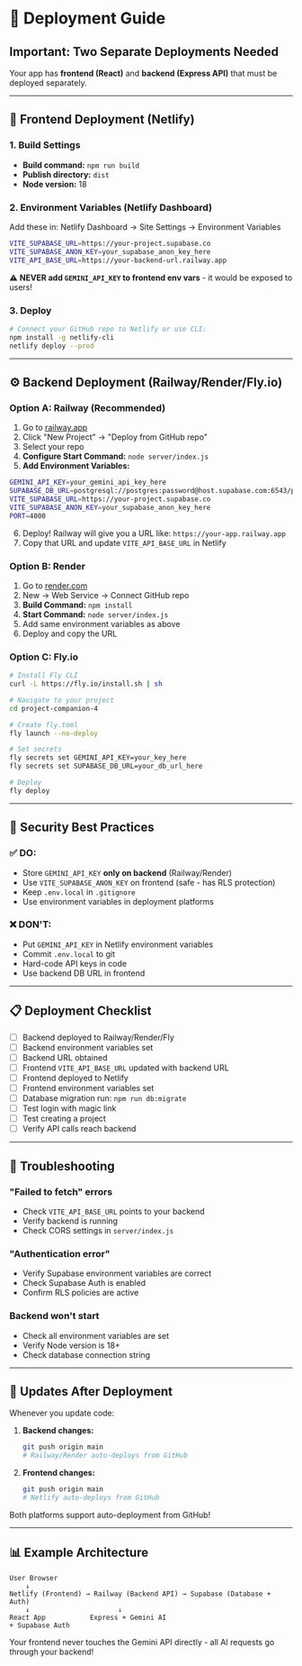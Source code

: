 # 🚀 Deployment Guide

## Important: Two Separate Deployments Needed

Your app has **frontend (React)** and **backend (Express API)** that must be deployed separately.

---

## 🎨 Frontend Deployment (Netlify)

### 1. Build Settings
- **Build command:** `npm run build`
- **Publish directory:** `dist`
- **Node version:** 18

### 2. Environment Variables (Netlify Dashboard)

Add these in: Netlify Dashboard → Site Settings → Environment Variables

```bash
VITE_SUPABASE_URL=https://your-project.supabase.co
VITE_SUPABASE_ANON_KEY=your_supabase_anon_key_here
VITE_API_BASE_URL=https://your-backend-url.railway.app
```

⚠️ **NEVER add `GEMINI_API_KEY` to frontend env vars** - it would be exposed to users!

### 3. Deploy
```bash
# Connect your GitHub repo to Netlify or use CLI:
npm install -g netlify-cli
netlify deploy --prod
```

---

## ⚙️ Backend Deployment (Railway/Render/Fly.io)

### Option A: Railway (Recommended)

1. Go to [railway.app](https://railway.app)
2. Click "New Project" → "Deploy from GitHub repo"
3. Select your repo
4. **Configure Start Command:** `node server/index.js`
5. **Add Environment Variables:**

```bash
GEMINI_API_KEY=your_gemini_api_key_here
SUPABASE_DB_URL=postgresql://postgres:password@host.supabase.com:6543/postgres
VITE_SUPABASE_URL=https://your-project.supabase.co
VITE_SUPABASE_ANON_KEY=your_supabase_anon_key_here
PORT=4000
```

6. Deploy! Railway will give you a URL like: `https://your-app.railway.app`
7. Copy that URL and update `VITE_API_BASE_URL` in Netlify

### Option B: Render

1. Go to [render.com](https://render.com)
2. New → Web Service → Connect GitHub repo
3. **Build Command:** `npm install`
4. **Start Command:** `node server/index.js`
5. Add same environment variables as above
6. Deploy and copy the URL

### Option C: Fly.io

```bash
# Install Fly CLI
curl -L https://fly.io/install.sh | sh

# Navigate to your project
cd project-companion-4

# Create fly.toml
fly launch --no-deploy

# Set secrets
fly secrets set GEMINI_API_KEY=your_key_here
fly secrets set SUPABASE_DB_URL=your_db_url_here

# Deploy
fly deploy
```

---

## 🔐 Security Best Practices

### ✅ DO:
- Store `GEMINI_API_KEY` **only on backend** (Railway/Render)
- Use `VITE_SUPABASE_ANON_KEY` on frontend (safe - has RLS protection)
- Keep `.env.local` in `.gitignore`
- Use environment variables in deployment platforms

### ❌ DON'T:
- Put `GEMINI_API_KEY` in Netlify environment variables
- Commit `.env.local` to git
- Hard-code API keys in code
- Use backend DB URL in frontend

---

## 📋 Deployment Checklist

- [ ] Backend deployed to Railway/Render/Fly
- [ ] Backend environment variables set
- [ ] Backend URL obtained
- [ ] Frontend `VITE_API_BASE_URL` updated with backend URL
- [ ] Frontend deployed to Netlify
- [ ] Frontend environment variables set
- [ ] Database migration run: `npm run db:migrate`
- [ ] Test login with magic link
- [ ] Test creating a project
- [ ] Verify API calls reach backend

---

## 🐛 Troubleshooting

### "Failed to fetch" errors
- Check `VITE_API_BASE_URL` points to your backend
- Verify backend is running
- Check CORS settings in `server/index.js`

### "Authentication error"
- Verify Supabase environment variables are correct
- Check Supabase Auth is enabled
- Confirm RLS policies are active

### Backend won't start
- Check all environment variables are set
- Verify Node version is 18+
- Check database connection string

---

## 🔄 Updates After Deployment

Whenever you update code:

1. **Backend changes:**
   ```bash
   git push origin main
   # Railway/Render auto-deploys from GitHub
   ```

2. **Frontend changes:**
   ```bash
   git push origin main
   # Netlify auto-deploys from GitHub
   ```

Both platforms support auto-deployment from GitHub!

---

## 📊 Example Architecture

```
User Browser
    ↓
Netlify (Frontend) → Railway (Backend API) → Supabase (Database + Auth)
    ↓                      ↓
React App           Express + Gemini AI
+ Supabase Auth
```

Your frontend never touches the Gemini API directly - all AI requests go through your backend!
